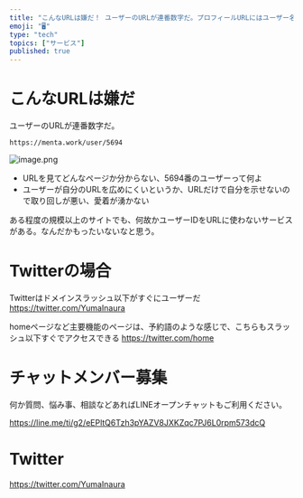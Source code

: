 ```yaml
---
title: "こんなURLは嫌だ！ ユーザーのURLが連番数字だ。プロフィールURLにはユーザー名を使おう。"
emoji: "🖥"
type: "tech"
topics: ["サービス"]
published: true
---
```


# こんなURLは嫌だ

ユーザーのURLが連番数字だ。


`https://menta.work/user/5694`

![image.png](https://qiita-image-store.s3.ap-northeast-1.amazonaws.com/0/89618/4b158b33-46a6-600c-8f63-3fbe1a4a62ef.png)


- URLを見てどんなページか分からない、5694番のユーザーって何よ
- ユーザーが自分のURLを広めにくいというか、URLだけで自分を示せないので取り回しが悪い、愛着が湧かない

ある程度の規模以上のサイトでも、何故かユーザーIDをURLに使わないサービスがある。なんだかもったいないなと思う。

# Twitterの場合

Twitterはドメインスラッシュ以下がすぐにユーザーだ
https://twitter.com/YumaInaura

homeページなど主要機能のページは、予約語のような感じで、こちらもスラッシュ以下すぐでアクセスできる
https://twitter.com/home











<!-- Update From Qiita API -->

# チャットメンバー募集


何か質問、悩み事、相談などあればLINEオープンチャットもご利用ください。

https://line.me/ti/g2/eEPltQ6Tzh3pYAZV8JXKZqc7PJ6L0rpm573dcQ





# Twitter


https://twitter.com/YumaInaura


<!-- Update From Qiita API -->


